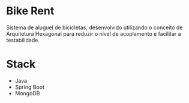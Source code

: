 # Bike Rent
Sistema de aluguel de bicicletas, desenvolvido utilizando o conceito de Arquitetura Hexagonal para reduzir o nível de acoplamento e facilitar a testabilidade.

# Stack
- Java
- Spring Boot
- MongoDB